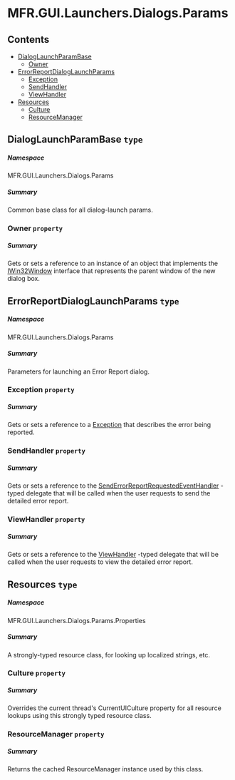 <a name='assembly'></a>
# MFR.GUI.Launchers.Dialogs.Params

## Contents

- [DialogLaunchParamBase](#T-MFR-GUI-Launchers-Dialogs-Params-DialogLaunchParamBase 'MFR.GUI.Launchers.Dialogs.Params.DialogLaunchParamBase')
  - [Owner](#P-MFR-GUI-Launchers-Dialogs-Params-DialogLaunchParamBase-Owner 'MFR.GUI.Launchers.Dialogs.Params.DialogLaunchParamBase.Owner')
- [ErrorReportDialogLaunchParams](#T-MFR-GUI-Launchers-Dialogs-Params-ErrorReportDialogLaunchParams 'MFR.GUI.Launchers.Dialogs.Params.ErrorReportDialogLaunchParams')
  - [Exception](#P-MFR-GUI-Launchers-Dialogs-Params-ErrorReportDialogLaunchParams-Exception 'MFR.GUI.Launchers.Dialogs.Params.ErrorReportDialogLaunchParams.Exception')
  - [SendHandler](#P-MFR-GUI-Launchers-Dialogs-Params-ErrorReportDialogLaunchParams-SendHandler 'MFR.GUI.Launchers.Dialogs.Params.ErrorReportDialogLaunchParams.SendHandler')
  - [ViewHandler](#P-MFR-GUI-Launchers-Dialogs-Params-ErrorReportDialogLaunchParams-ViewHandler 'MFR.GUI.Launchers.Dialogs.Params.ErrorReportDialogLaunchParams.ViewHandler')
- [Resources](#T-MFR-GUI-Launchers-Dialogs-Params-Properties-Resources 'MFR.GUI.Launchers.Dialogs.Params.Properties.Resources')
  - [Culture](#P-MFR-GUI-Launchers-Dialogs-Params-Properties-Resources-Culture 'MFR.GUI.Launchers.Dialogs.Params.Properties.Resources.Culture')
  - [ResourceManager](#P-MFR-GUI-Launchers-Dialogs-Params-Properties-Resources-ResourceManager 'MFR.GUI.Launchers.Dialogs.Params.Properties.Resources.ResourceManager')

<a name='T-MFR-GUI-Launchers-Dialogs-Params-DialogLaunchParamBase'></a>
## DialogLaunchParamBase `type`

##### Namespace

MFR.GUI.Launchers.Dialogs.Params

##### Summary

Common base class for all dialog-launch params.

<a name='P-MFR-GUI-Launchers-Dialogs-Params-DialogLaunchParamBase-Owner'></a>
### Owner `property`

##### Summary

Gets or sets a reference to an instance of an object that implements the
[IWin32Window](http://msdn.microsoft.com/query/dev14.query?appId=Dev14IDEF1&l=EN-US&k=k:System.Windows.Forms.IWin32Window 'System.Windows.Forms.IWin32Window') interface that represents
the parent window of the new dialog box.

<a name='T-MFR-GUI-Launchers-Dialogs-Params-ErrorReportDialogLaunchParams'></a>
## ErrorReportDialogLaunchParams `type`

##### Namespace

MFR.GUI.Launchers.Dialogs.Params

##### Summary

Parameters for launching an Error Report dialog.

<a name='P-MFR-GUI-Launchers-Dialogs-Params-ErrorReportDialogLaunchParams-Exception'></a>
### Exception `property`

##### Summary

Gets or sets a reference to a [Exception](http://msdn.microsoft.com/query/dev14.query?appId=Dev14IDEF1&l=EN-US&k=k:System.Exception 'System.Exception') that describes
the error being reported.

<a name='P-MFR-GUI-Launchers-Dialogs-Params-ErrorReportDialogLaunchParams-SendHandler'></a>
### SendHandler `property`

##### Summary

Gets or sets a reference to the
[SendErrorReportRequestedEventHandler](#T-MFR-GUI-Dialogs-Events-SendErrorReportRequestedEventHandler 'MFR.GUI.Dialogs.Events.SendErrorReportRequestedEventHandler')
-typed delegate that will be called when the user requests to send the detailed
error report.

<a name='P-MFR-GUI-Launchers-Dialogs-Params-ErrorReportDialogLaunchParams-ViewHandler'></a>
### ViewHandler `property`

##### Summary

Gets or sets a reference to the
[ViewHandler](#T-MFR-GUI-Dialogs-Events-ViewHandler 'MFR.GUI.Dialogs.Events.ViewHandler')
-typed delegate that will be called when the user requests to view the detailed
error report.

<a name='T-MFR-GUI-Launchers-Dialogs-Params-Properties-Resources'></a>
## Resources `type`

##### Namespace

MFR.GUI.Launchers.Dialogs.Params.Properties

##### Summary

A strongly-typed resource class, for looking up localized strings, etc.

<a name='P-MFR-GUI-Launchers-Dialogs-Params-Properties-Resources-Culture'></a>
### Culture `property`

##### Summary

Overrides the current thread's CurrentUICulture property for all
  resource lookups using this strongly typed resource class.

<a name='P-MFR-GUI-Launchers-Dialogs-Params-Properties-Resources-ResourceManager'></a>
### ResourceManager `property`

##### Summary

Returns the cached ResourceManager instance used by this class.
